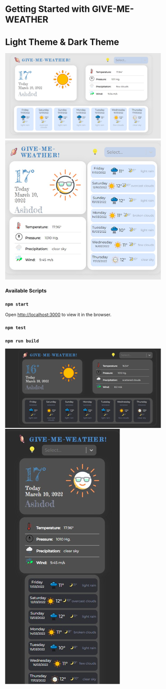# Getting Started with GIVE-ME-WEATHER <React App>
# Light Theme & Dark Theme
![alt text](https://github.com/kostya-ktv/GiveMeWeather/blob/main/publicImages/day.jpg?raw=true)
![alt text](https://github.com/kostya-ktv/GiveMeWeather/blob/main/publicImages/medium.jpg?raw=true)

### Available Scripts
### `npm start`
Open [http://localhost:3000](http://localhost:3000) to view it in the browser.
### `npm test`
### `npm run build`

![alt text](https://github.com/kostya-ktv/GiveMeWeather/blob/main/publicImages/night.jpg?raw=true)
![alt text](https://github.com/kostya-ktv/GiveMeWeather/blob/main/publicImages/mobile.jpg?raw=true)
